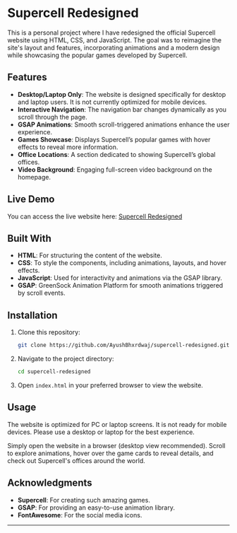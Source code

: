 # Supercell Redesigned

This is a personal project where I have redesigned the official Supercell website using HTML, CSS, and JavaScript. The goal was to reimagine the site's layout and features, incorporating animations and a modern design while showcasing the popular games developed by Supercell.

## Features

- **Desktop/Laptop Only**: The website is designed specifically for desktop and laptop users. It is not currently optimized for mobile devices.
- **Interactive Navigation**: The navigation bar changes dynamically as you scroll through the page.
- **GSAP Animations**: Smooth scroll-triggered animations enhance the user experience.
- **Games Showcase**: Displays Supercell’s popular games with hover effects to reveal more information.
- **Office Locations**: A section dedicated to showing Supercell’s global offices.
- **Video Background**: Engaging full-screen video background on the homepage.

## Live Demo

You can access the live website here: [Supercell Redesigned](https://supercell-redesigned.pages.dev)

## Built With

- **HTML**: For structuring the content of the website.
- **CSS**: To style the components, including animations, layouts, and hover effects.
- **JavaScript**: Used for interactivity and animations via the GSAP library.
- **GSAP**: GreenSock Animation Platform for smooth animations triggered by scroll events.

## Installation

1. Clone this repository:
    ```bash
    git clone https://github.com/AyushBhxrdwaj/supercell-redesigned.git
    ```

2. Navigate to the project directory:
    ```bash
    cd supercell-redesigned
    ```

3. Open `index.html` in your preferred browser to view the website.

## Usage

The website is optimized for PC or laptop screens. It is not ready for mobile devices. Please use a desktop or laptop for the best experience.

Simply open the website in a browser (desktop view recommended). Scroll to explore animations, hover over the game cards to reveal details, and check out Supercell's offices around the world.

## Acknowledgments

- **Supercell**: For creating such amazing games.
- **GSAP**: For providing an easy-to-use animation library.
- **FontAwesome**: For the social media icons.

---
